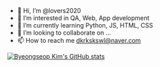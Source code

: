 - 👋 Hi, I’m @lovers2020
- 👀 I’m interested in QA, Web, App development
- 🌱 I’m currently learning Python, JS, HTML, CSS 
- 💞️ I’m looking to collaborate on ...
- 📫 How to reach me dkrkskswl@naver.com

<!---
lovers2020/lovers2020 is a ✨ special ✨ repository because its `README.md` (this file) appears on your GitHub profile.
You can click the Preview link to take a look at your changes.
--->
[![Byeongseop Kim's GitHub stats](https://github-readme-stats.vercel.app/api?username=lovers2020)](https://github.com/lovers2020/github-readme-stats)
